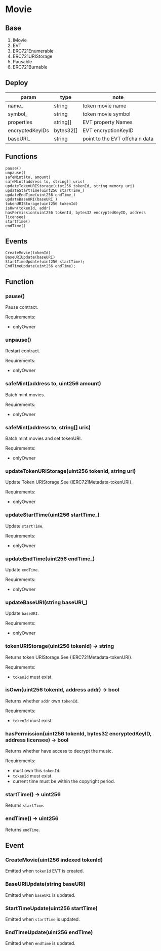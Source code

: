 # Movie

## Base

1. IMovie
2. EVT
3. ERC721Enumerable
4. ERC721URIStorage
5. Pausable
6. ERC721Burnable

## Deploy

| param           | type      | note                           |
| --------------- | --------- | ------------------------------ |
| name\_          | string    | token movie name               |
| symbol\_        | string    | token movie symbol             |
| properties      | string[]  | EVT property Names             |
| encryptedKeyIDs | bytes32[] | EVT encryptionKeyID            |
| baseURI\_       | string    | point to the EVT offchain data |

## Functions

```
pause()
unpause()
safeMint(to, amount)
safeMint(address to, string[] uris)
updateTokenURIStorage(uint256 tokenId, string memory uri)
updateStartTime(uint256 startTime_)
updateEndTime(uint256 endTime_)
updateBaseURI(baseURI_)
tokenURIStorage(uint256 tokenId)
isOwn(tokenId, addr)
hasPermission(uint256 tokenId, bytes32 encryptedKeyID, address licensee)
startTime()
endTime()
```

## Events

```
CreateMovie(tokenId)
BaseURIUpdate(baseURI)
StartTimeUpdate(uint256 startTime);
EndTimeUpdate(uint256 endTime);
```

## Function

### pause()

Pause contract.

Requirements:

- onlyOwner

### unpause()

Restart contract.

Requirements:

- onlyOwner

### safeMint(address to, uint256 amount)

Batch mint movies.

Requirements:

- onlyOwner

### safeMint(address to, string[] uris)

Batch mint movies and set tokenURI.

Requirements:

- onlyOwner

### updateTokenURIStorage(uint256 tokenId, string uri)

Update Token URIStorage.See {IERC721Metadata-tokenURI}.

Requirements:

- onlyOwner

### updateStartTime(uint256 startTime\_)

Update `startTime`.

Requirements:

- onlyOwner

### updateEndTime(uint256 endTime\_)

Update `endTime`.

Requirements:

- onlyOwner

### updateBaseURI(string baseURI\_)

Update `baseURI`.

Requirements:

- onlyOwner

### tokenURIStorage(uint256 tokenId) -> string

Returns token URIStorage.See {IERC721Metadata-tokenURI}.

Requirements:

- `tokenId` must exist.

### isOwn(uint256 tokenId, address addr) -> bool

Returns whether `addr` own `tokenId`.

Requirements:

- `tokenId` must exist.

### hasPermission(uint256 tokenId, bytes32 encryptedKeyID, address licensee) -> bool

Returns whether have access to decrypt the music.

Requirements:

- must own this `tokenId`.
- `tokenId` must exist.
- current time must be within the copyright period.

### startTime() -> uint256

Returns `startTime`.

### endTime() -> uint256

Returns `endTime`.

## Event

### CreateMovie(uint256 indexed tokenId)

Emitted when `tokenId` EVT is created.

### BaseURIUpdate(string baseURI)

Emitted when `baseURI` is updated.

### StartTimeUpdate(uint256 startTime)

Emitted when `startTime` is updated.

### EndTimeUpdate(uint256 endTime)

Emitted when `endTime` is updated.
